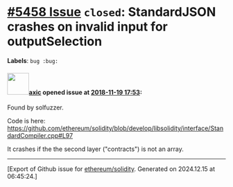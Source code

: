 # [\#5458 Issue](https://github.com/ethereum/solidity/issues/5458) `closed`: StandardJSON crashes on invalid input for outputSelection
**Labels**: `bug :bug:`


#### <img src="https://avatars.githubusercontent.com/u/20340?v=4" width="50">[axic](https://github.com/axic) opened issue at [2018-11-19 17:53](https://github.com/ethereum/solidity/issues/5458):

Found by solfuzzer.

Code is here: https://github.com/ethereum/solidity/blob/develop/libsolidity/interface/StandardCompiler.cpp#L97

It crashes if the the second layer ("contracts") is not an array.




-------------------------------------------------------------------------------



[Export of Github issue for [ethereum/solidity](https://github.com/ethereum/solidity). Generated on 2024.12.15 at 06:45:24.]

